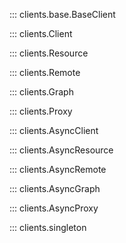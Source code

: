 ::: clients.base.BaseClient

::: clients.Client

::: clients.Resource

::: clients.Remote

::: clients.Graph

::: clients.Proxy

::: clients.AsyncClient

::: clients.AsyncResource

::: clients.AsyncRemote

::: clients.AsyncGraph

::: clients.AsyncProxy

::: clients.singleton
